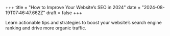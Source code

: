 +++
title = "How to Improve Your Website’s SEO in 2024"
date = "2024-08-19T07:46:47.662Z"
draft = false
+++

  Learn actionable tips and strategies to boost your website’s search engine ranking and drive more organic traffic.
        